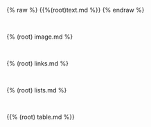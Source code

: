 {% raw %} {{%(root)text.md %}} {% endraw %}

<br>

{% (root) image.md %}

<br>

{% (root) links.md %}

<br>

{% (root) lists.md %}

<br>

{{% (root) table.md %}}

